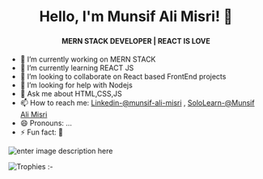 ### <h1 align="center">Hello, I'm Munsif Ali Misri! 👋</h1>
### <h4 align="center">MERN STACK DEVELOPER | REACT IS LOVE </h4> 
- 🔭 I’m currently working on MERN STACK
- 🌱 I’m currently learning REACT JS
- 👯 I’m looking to collaborate on React based FrontEnd projects
- 🤔 I’m looking for help with Nodejs
- 💬 Ask me about HTML,CSS,JS
- 📫 How to reach me: [Linkedin-@munsif-ali-misri](https://www.linkedin.com/in/munsif-ali-misri-8191261a8/) 
, [SoloLearn-@Munsif Ali Misri](https://www.sololearn.com/profile/6483992)
- 😄 Pronouns: ...
- ⚡ Fun fact: 🙂 <br/>

![enter image description here](https://github-readme-stats.vercel.app/api?username=munsif12&&show_icons=true&title_color=blue&icon_color=blue&text_color=black&bg_color=white)
 
![<h1>Trophies :- <h1/>](https://github-profile-trophy.vercel.app/?username=munsif12)
